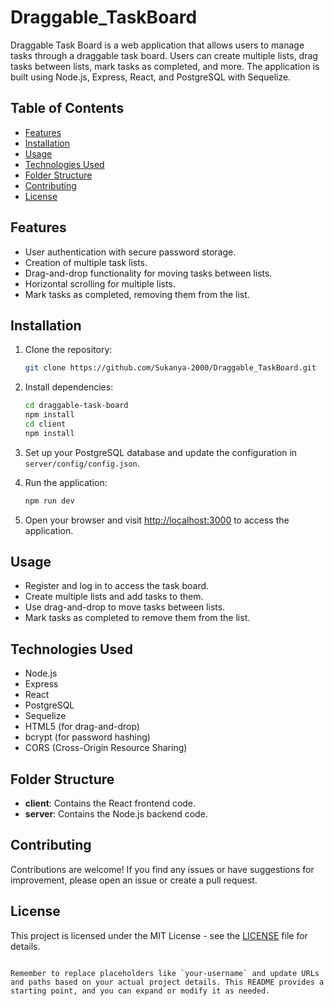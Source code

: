 # Draggable_TaskBoard


Draggable Task Board is a web application that allows users to manage tasks through a draggable task board. Users can create multiple lists, drag tasks between lists, mark tasks as completed, and more. The application is built using Node.js, Express, React, and PostgreSQL with Sequelize.

## Table of Contents

- [Features](#features)
- [Installation](#installation)
- [Usage](#usage)
- [Technologies Used](#technologies-used)
- [Folder Structure](#folder-structure)
- [Contributing](#contributing)
- [License](#license)

## Features

- User authentication with secure password storage.
- Creation of multiple task lists.
- Drag-and-drop functionality for moving tasks between lists.
- Horizontal scrolling for multiple lists.
- Mark tasks as completed, removing them from the list.

## Installation

1. Clone the repository:

   ```bash
   git clone https://github.com/Sukanya-2000/Draggable_TaskBoard.git
   ```

2. Install dependencies:

   ```bash
   cd draggable-task-board
   npm install
   cd client
   npm install
   ```

3. Set up your PostgreSQL database and update the configuration in `server/config/config.json`.

4. Run the application:

   ```bash
   npm run dev
   ```

5. Open your browser and visit [http://localhost:3000](http://localhost:3000) to access the application.

## Usage

- Register and log in to access the task board.
- Create multiple lists and add tasks to them.
- Use drag-and-drop to move tasks between lists.
- Mark tasks as completed to remove them from the list.

## Technologies Used

- Node.js
- Express
- React
- PostgreSQL
- Sequelize
- HTML5 (for drag-and-drop)
- bcrypt (for password hashing)
- CORS (Cross-Origin Resource Sharing)

## Folder Structure

- **client**: Contains the React frontend code.
- **server**: Contains the Node.js backend code.

## Contributing

Contributions are welcome! If you find any issues or have suggestions for improvement, please open an issue or create a pull request.

## License

This project is licensed under the MIT License - see the [LICENSE](LICENSE) file for details.
```

Remember to replace placeholders like `your-username` and update URLs and paths based on your actual project details. This README provides a starting point, and you can expand or modify it as needed.
